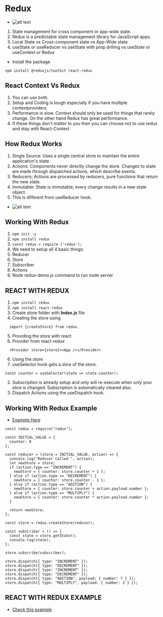 # Redux

- ![alt text](https://github.com/siba-x-prasad/ReactPlayground/blob/main/readMe/youtube/images/redux.png)

1. State management for cross component or app-wide state.
2. Redux is a predictable state management library for JavaScript apps.
3. Local State vs Cross-component state vs App-Wide state
4. useState or useReducer vs useState with prop drilling vs useState or
   useContext or Redux

- Install the package

```
npm install @reduxjs/toolkit react-redux
```

## React Context Vs Redux

1. You can use both.
2. Setup and Coding is tough especially if you have multiple contextproviders.
3. Performance is slow. Context should only be used for things that rarely change. On the other hand Redux has great performance.
4. If these things don't matter to you then you can choose not to use redux and stay with React-Context.

## How Redux Works

1. Single Source: Uses a single central store to maintain the entire application's state.
2. Actions: Components never directly change the store. Changes to state are made through
   dispatched actions, which describe events.
3. Reducers: Actions are processed by reducers, pure functions that return the new state.
4. Immutable: State is immutable; every change results in a new state object.
5. This is different from useReducer hook.

- ![alt text](https://github.com/siba-x-prasad/ReactPlayground/blob/main/readMe/youtube/images/howReduxWorks.png)

## Working With Redux

1. `npm init -y`
2. `npm install redux`
3. `const redux = require ('redux');`
4. We need to setup all 4 basic things:
5. Reducer
6. Store
7. Subscriber
8. Actions
9. Node redux-demo.js command to run node server

## REACT WITH REDUX

1. `npm install redux`
2. `npm install react-redux`
3. Create store folder with **Index.js** file
4. Creating the store using

```
  import {createStore} from redux.
```

5. Providing the store with react
1. Provider from react-redux

```
  <Provider store={store}><App /></Provider>
```

6. Using the store
1. useSelector hook gets a slice of the store.

```
Const counter = useSelector(state => state.counter);
```

2. Subscription is already setup and only will re-execute when only your slice is changed. Subscription is
   automatically cleared also.
3. Dispatch Actions using the useDispatch hook.

## Working With Redux Example

- [Example Here](https://github.com/siba-x-prasad/ReactPlayground/blob/main/src/react/youtube/15Redux/1-onlyRedux/sp-coding-redux.js)

```
const redux = require("redux");

const INITIAL_VALUE = {
  counter: 0
};

const reducer = (store = INITIAL_VALUE, action) => {
  console.log("Reducer Called ", action);
  let newStore = store;
  if (action.type == "INCREMENT") {
    newStore = { counter: store.counter + 1 };
  } else if (action.type == "DECREMENT") {
    newStore = { counter: store.counter - 1 };
  } else if (action.type == "ADITION") {
    newStore = { counter: store.counter + action.payload.number };
  } else if (action.type == "MULTIPLY") {
    newStore = { counter: store.counter * action.payload.number };
  }

  return newStore;
};

const store = redux.createStore(reducer);

const subscriber = () => {
  const state = store.getState();
  console.log(state);
};

store.subscribe(subscriber);

store.dispatch({ type: "INCREMENT" });
store.dispatch({ type: "DECREMENT" });
store.dispatch({ type: "INCREMENT" });
store.dispatch({ type: "DECREMENT" });
store.dispatch({ type: "ADITION", payload: { number: 7 } });
store.dispatch({ type: "MULTIPLY", payload: { number: 2 } });
```

## REACT WITH REDUX EXAMPLE

- [Check this example](https://github.com/siba-x-prasad/ReactPlayground/tree/main/src/react/youtube/15Redux/Counter-React-Redux)
